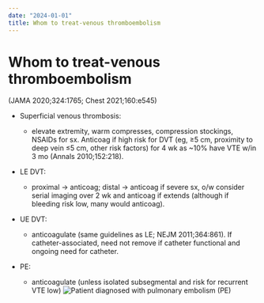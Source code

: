 ```yaml
---
date: "2024-01-01"
title: Whom to treat-venous thromboembolism
---
```


# Whom to treat-venous thromboembolism

(JAMA 2020;324:1765; Chest 2021;160:e545)

* Superficial venous thrombosis:
	* elevate extremity, warm compresses, compression stockings, NSAIDs for sx. Anticoag if high risk for DVT (eg, ≥5 cm, proximity to deep vein ≤5 cm, other risk factors) for 4 wk as ~10% have VTE w/in 3 mo (Annals 2010;152:218).

* LE DVT:
	* proximal → anticoag; distal → anticoag if severe sx, o/w consider serial imaging over 2 wk and anticoag if extends (although if bleeding risk low, many would anticoag).

* UE DVT:
	* anticoagulate (same guidelines as LE; NEJM 2011;364:861). If catheter-associated, need not remove if catheter functional and ongoing need for catheter.

* PE:
	* anticoagulate (unless isolated subsegmental and risk for recurrent VTE low)
![Patient diagnosed with pulmonary embolism (PE)](https://i.imgur.com/2lz94Qx.png)
